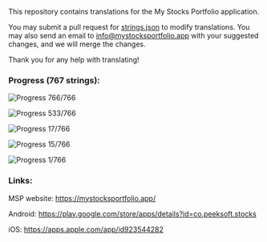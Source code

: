 This repository contains translations for the My Stocks Portfolio application.

You may submit a pull request for [strings.json](https://github.com/mystocksportfolio/translations/blob/main/strings.json) to modify translations. You may also send an email to info@mystocksportfolio.app with your suggested changes, and we will merge the changes.

Thank you for any help with translating!



### Progress (767 strings):

![Progress](https://progress-bar.dev/100?title=en&width=120) 766/766

![Progress](https://progress-bar.dev/70?title=fr&width=120) 533/766

![Progress](https://progress-bar.dev/2?title=zh&width=120) 17/766

![Progress](https://progress-bar.dev/2?title=zh-Hant-TW&width=120) 15/766

![Progress](https://progress-bar.dev/0?title=de&width=120) 1/766



### Links:

MSP website: https://mystocksportfolio.app/

Android: https://play.google.com/store/apps/details?id=co.peeksoft.stocks

iOS: https://apps.apple.com/app/id923544282
